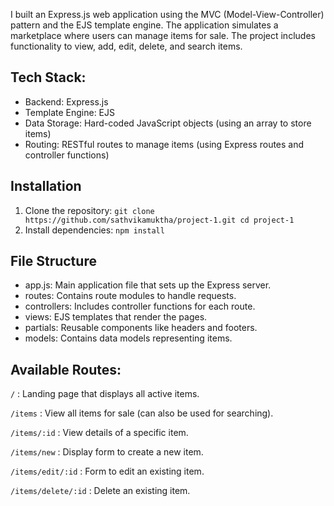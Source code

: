 I built an Express.js web application using the MVC (Model-View-Controller) pattern and the EJS template engine. The application simulates a marketplace where users can manage items for sale. The project includes functionality to view, add, edit, delete, and search items.
## Tech Stack:
- Backend: Express.js
- Template Engine: EJS
- Data Storage: Hard-coded JavaScript objects (using an array to store items)
- Routing: RESTful routes to manage items (using Express routes and controller functions)
## Installation
1. Clone the repository:
   ``
   git clone https://github.com/sathvikamuktha/project-1.git
   cd project-1
   ``
2. Install dependencies:
   ``
   npm install
   ``

## File Structure
- app.js: Main application file that sets up the Express server.
- routes: Contains route modules to handle requests.
- controllers: Includes controller functions for each route.
- views: EJS templates that render the pages.
- partials: Reusable components like headers and footers.
- models: Contains data models representing items.

## Available Routes:
``/`` : Landing page that displays all active items.

``/items`` : View all items for sale (can also be used for searching).

``/items/:id`` : View details of a specific item.

``/items/new`` : Display form to create a new item.

``/items/edit/:id`` : Form to edit an existing item.

``/items/delete/:id`` : Delete an existing item.
